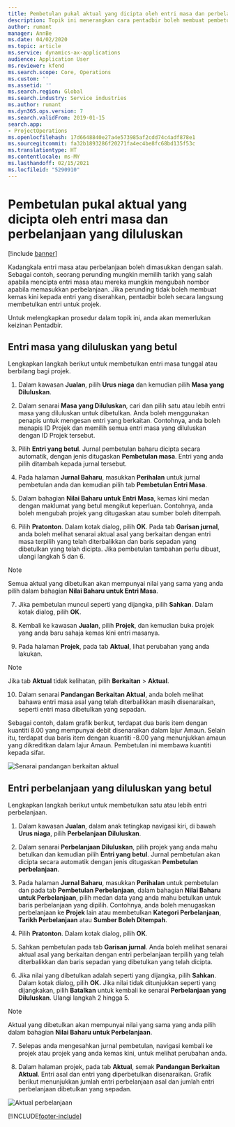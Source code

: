 ```yaml
---
title: Pembetulan pukal aktual yang dicipta oleh entri masa dan perbelanjaan yang diluluskan
description: Topik ini menerangkan cara pentadbir boleh membuat pembetulan tunggal atau pukal kepada entri masa atau perbelanjaan yang telah diluluskan jika pengebilan tidak lengkap.
author: rumant
manager: AnnBe
ms.date: 04/02/2020
ms.topic: article
ms.service: dynamics-ax-applications
audience: Application User
ms.reviewer: kfend
ms.search.scope: Core, Operations
ms.custom: ''
ms.assetid: ''
ms.search.region: Global
ms.search.industry: Service industries
ms.author: rumant
ms.dyn365.ops.version: 7
ms.search.validFrom: 2019-01-15
search.app:
- ProjectOperations
ms.openlocfilehash: 17d6648840e27a4e573985af2cdd74c4adf878e1
ms.sourcegitcommit: fa32b1893286f20271fa4ec4be8fc68bd135f53c
ms.translationtype: HT
ms.contentlocale: ms-MY
ms.lasthandoff: 02/15/2021
ms.locfileid: "5290910"
---
```

# <a name="bulk-corrections-of-actuals-created-by-approved-time-and-expense-entries"></a>Pembetulan pukal aktual yang dicipta oleh entri masa dan perbelanjaan yang diluluskan

[!include [banner](../includes/psa-now-project-operations.md)]

Kadangkala entri masa atau perbelanjaan boleh dimasukkan dengan salah. Sebagai contoh, seorang perunding mungkin memilih tarikh yang salah apabila mencipta entri masa atau mereka mungkin mengubah nombor apabila memasukkan perbelanjaan. Jika perunding tidak boleh membuat kemas kini kepada entri yang diserahkan, pentadbir boleh secara langsung membetulkan entri untuk projek.

Untuk melengkapkan prosedur dalam topik ini, anda akan memerlukan keizinan Pentadbir.

## <a name="correct-approved-time-entries"></a>Entri masa yang diluluskan yang betul     

Lengkapkan langkah berikut untuk membetulkan entri masa tunggal atau berbilang bagi projek.

1. Dalam kawasan **Jualan**, pilih **Urus niaga** dan kemudian pilih **Masa yang Diluluskan**. 

2. Dalam senarai **Masa yang Diluluskan**, cari dan pilih satu atau lebih entri masa yang diluluskan untuk dibetulkan. Anda boleh menggunakan penapis untuk mengesan entri yang berkaitan. Contohnya, anda boleh menapis ID Projek dan memilih semua entri masa yang diluluskan dengan ID Projek tersebut.

3. Pilih **Entri yang betul**. Jurnal pembetulan baharu dicipta secara automatik, dengan jenis ditugaskan **Pembetulan masa**. Entri yang anda pilih ditambah kepada jurnal tersebut. 

4. Pada halaman **Jurnal Baharu**, masukkan **Perihalan** untuk jurnal pembetulan anda dan kemudian pilih tab **Pembetulan Entri Masa**.  
5. Dalam bahagian **Nilai Baharu untuk Entri Masa**, kemas kini medan dengan maklumat yang betul mengikut keperluan. Contohnya, anda boleh mengubah projek yang ditugaskan atau sumber boleh ditempah.

6. Pilih **Pratonton**. Dalam kotak dialog, pilih **OK**. Pada tab **Garisan jurnal**, anda boleh melihat senarai aktual asal yang berkaitan dengan entri masa terpilih yang telah diterbalikkan dan baris sepadan yang dibetulkan yang telah dicipta. Jika pembetulan tambahan perlu dibuat, ulangi langkah 5 dan 6. 

> [!NOTE]
> Semua aktual yang dibetulkan akan mempunyai nilai yang sama yang anda pilih dalam bahagian **Nilai Baharu untuk Entri Masa**.

7. Jika pembetulan muncul seperti yang dijangka, pilih **Sahkan**. Dalam kotak dialog, pilih **OK**.

8. Kembali ke kawasan **Jualan**, pilih **Projek**, dan kemudian buka projek yang anda baru sahaja kemas kini entri masanya. 

9. Pada halaman **Projek**, pada tab **Aktual**, lihat perubahan yang anda lakukan. 

> [!NOTE]
> Jika tab **Aktual** tidak kelihatan, pilih **Berkaitan** > **Aktual**.  

10. Dalam senarai **Pandangan Berkaitan Aktual**, anda boleh melihat bahawa entri masa asal yang telah diterbalikkan masih disenaraikan, seperti entri masa dibetulkan yang sepadan. 

Sebagai contoh, dalam grafik berikut, terdapat dua baris item dengan kuantiti 8.00 yang mempunyai debit disenaraikan dalam lajur Amaun. Selain itu, terdapat dua baris item dengan kuantiti -8.00 yang menunjukkan amaun yang dikreditkan dalam lajur Amaun. Pembetulan ini membawa kuantiti kepada sifar.

![Senarai pandangan berkaitan aktual](https://github.com/MicrosoftDocs/dynamics-365-customer-engagement-pr/blob/bulk-corrections-actuals-created-by-approved-time-expense-entries.md/time-actuals.png)
 
## <a name="correct-approved-expense-entries"></a>Entri perbelanjaan yang diluluskan yang betul

Lengkapkan langkah berikut untuk membetulkan satu atau lebih entri perbelanjaan. 

1. Dalam kawasan **Jualan**, dalam anak tetingkap navigasi kiri, di bawah **Urus niaga**, pilih **Perbelanjaan Diluluskan**.

2. Dalam senarai **Perbelanjaan Diluluskan**, pilih projek yang anda mahu betulkan dan kemudian pilih **Entri yang betul**. Jurnal pembetulan akan dicipta secara automatik dengan jenis ditugaskan **Pembetulan perbelanjaan**. 

3. Pada halaman **Jurnal Baharu**, masukkan **Perihalan** untuk pembetulan dan pada tab **Pembetulan Perbelanjaan**, dalam bahagian **Nilai Baharu untuk Perbelanjaan**, pilih medan data yang anda mahu betulkan untuk baris perbelanjaan yang dipilih. Contohnya, anda boleh menugaskan perbelanjaan ke **Projek** lain atau membetulkan **Kategori Perbelanjaan**, **Tarikh Perbelanjaan** atau **Sumber Boleh Ditempah**.

4. Pilih **Pratonton**. Dalam kotak dialog, pilih **OK**. 

5. Sahkan pembetulan pada tab **Garisan jurnal**. Anda boleh melihat senarai aktual asal yang berkaitan dengan entri perbelanjaan terpilih yang telah diterbalikkan dan baris sepadan yang dibetulkan yang telah dicipta.

6. Jika nilai yang dibetulkan adalah seperti yang dijangka, pilih **Sahkan**. Dalam kotak dialog, pilih **OK.** Jika nilai tidak ditunjukkan seperti yang dijangkakan, pilih **Batalkan** untuk kembali ke senarai **Perbelanjaan yang Diluluskan**. Ulangi langkah 2 hingga 5. 

> [!NOTE]
> Aktual yang dibetulkan akan mempunyai nilai yang sama yang anda pilih dalam bahagian **Nilai Baharu untuk Perbelanjaan**.

7. Selepas anda mengesahkan jurnal pembetulan, navigasi kembali ke projek atau projek yang anda kemas kini, untuk melihat perubahan anda.  

8. Dalam halaman projek, pada tab **Aktual**, semak **Pandangan Berkaitan Aktual**. Entri asal dan entri yang diperbetulkan disenaraikan. Grafik berikut menunjukkan jumlah entri perbelanjaan asal dan jumlah entri perbelanjaan dibetulkan yang sepadan. 

![Aktual perbelanjaan](https://user-images.githubusercontent.com/60806505/77122219-4cd52900-69fa-11ea-8349-ccd2ffebf640.png)


[!INCLUDE[footer-include](../includes/footer-banner.md)]